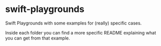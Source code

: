 # swift-playgrounds

Swift Playgrounds with some examples for (really) specific cases.

Inside each folder you can find a more specific README explaining what you can get from that example.
